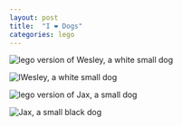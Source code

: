 ```yaml
---
layout: post
title:  "I ❤️ Dogs"
categories: lego 
---
```


![lego version of Wesley, a white small dog](/tanyaselvog.github.io/assets/wesley.jpg)

![lWesley, a white small dog](/tanyaselvog.github.io/assets/wesleyIRL.jpeg)

![lego version of Jax, a small dog](/tanyaselvog.github.io/assets/jax.jpeg)

![Jax, a small black dog](/tanyaselvog.github.io/assets/jaxIRL.jpeg)
